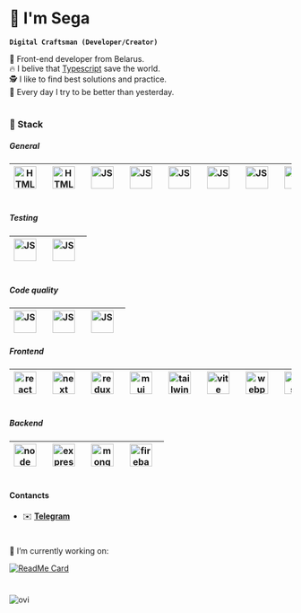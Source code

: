 # 🕺 I'm Sega

**`Digital Craftsman (Developer/Creator)`**

🏢 Front-end developer from Belarus.  <br/>
🔥 I belive that <a href="https://www.typescriptlang.org/">Typescript</a> save the world. <br/>
🕵️ I like to find best solutions and practice. <br/>
💪 Every day I try to be better than yesterday. <br/>

#
### 🧰 Stack
##### General
| <img align="left" alt="HTML" width="40px" style="padding-right:10px" src="https://cdn.jsdelivr.net/gh/devicons/devicon/icons/css3/css3-original.svg"/> 	| <img align="left" alt="HTML" width="40px" style="padding-right:10px" src="https://cdn.jsdelivr.net/gh/devicons/devicon/icons/html5/html5-original.svg"/> 	| <img align="left" alt="JS" width="40px" style="padding-right:10px" src="https://cdn.jsdelivr.net/gh/devicons/devicon/icons/javascript/javascript-original.svg"/> 	| <img align="left" alt="JS" width="40px" style="padding-right:10px" src="https://cdn.jsdelivr.net/gh/devicons/devicon/icons/typescript/typescript-original.svg" /> 	| <img align="left" alt="JS" width="40px" style="padding-right:10px" src="https://cdn.jsdelivr.net/gh/devicons/devicon/icons/figma/figma-original.svg" /> 	| <img align="left" alt="JS" width="40px" style="padding-right:10px" src="https://cdn.jsdelivr.net/gh/devicons/devicon/icons/git/git-original.svg" /> 	| <img align="left" alt="JS" width="40px" style="padding-right:10px" src="https://cdn.jsdelivr.net/gh/devicons/devicon/icons/yarn/yarn-original.svg" /> 	| <img align="left" alt="JS" width="40px" style="padding-right:10px" src="https://cdn.jsdelivr.net/gh/devicons/devicon/icons/npm/npm-original-wordmark.svg" /> 	| <img align="left" alt="JS" width="40px" style="padding-right:10px" src="https://cdn.jsdelivr.net/gh/devicons/devicon/icons/docker/docker-original.svg" /> 	|
|--------------------------------------------------------------------------------------------------------------------------------------------------------	|----------------------------------------------------------------------------------------------------------------------------------------------------------	|------------------------------------------------------------------------------------------------------------------------------------------------------------------	|-------------------------------------------------------------------------------------------------------------------------------------------------------------------	|---------------------------------------------------------------------------------------------------------------------------------------------------------	|-----------------------------------------------------------------------------------------------------------------------------------------------------	|-------------------------------------------------------------------------------------------------------------------------------------------------------	|--------------------------------------------------------------------------------------------------------------------------------------------------------------	|-----------------------------------------------------------------------------------------------------------------------------------------------------------	|
#
##### Testing
| <img align="left" alt="JS" width="40px" style="padding-right:10px"  src="https://cdn.jsdelivr.net/gh/devicons/devicon/icons/jest/jest-plain.svg" /> 	| <img align="left" alt="JS" width="40px" style="padding-right:10px"  src="https://testing-library.com/img/logo-large.png" /> 	|
|-----------------------------------------------------------------------------------------------------------------------------------------------------	|-----------------------------------------------------------------------------------------------------------------------------	|
#

##### Code quality
| <img align="left" alt="JS" width="40px" style="padding-right:10px"  src="https://cdn.jsdelivr.net/gh/devicons/devicon/icons/eslint/eslint-original.svg" /> 	| <img align="left" alt="JS" width="40px" style="padding-right:10px"  src="https://prettier.io/icon.png" /> 	| <img align="left" alt="JS" width="40px" style="padding-right:10px"  src="https://camo.githubusercontent.com/4a3da09bf223f361fdecc4cbf505b3a4ca9ff0b3029b7d52657b4fea51d6fb5a/68747470733a2f2f6272616e646570732e636f6d2f6c6f676f2d646f776e6c6f61642f532f5374796c656c696e742d6c6f676f2d766563746f722d30312e737667" /> 	|
|------------------------------------------------------------------------------------------------------------------------------------------------------------	|-----------------------------------------------------------------------------------------------------------	|---------------------------------------------------------------------------------------------------------------------------------------------------------------------------------------------------------------------------------------------------------------------------------------------------------------------	|
##### Frontend
| <img align="left" alt="react" width="40px" style="padding-right:10px"  src="https://cdn.jsdelivr.net/gh/devicons/devicon/icons/react/react-original.svg" /> 	|  <img align="left" alt="next" width="40px" style="padding-right:10px"  src="https://cdn.jsdelivr.net/gh/devicons/devicon/icons/nextjs/nextjs-line.svg" /> |  <img align="left" alt="redux" width="40px" style="padding-right:10px"  src="https://cdn.jsdelivr.net/gh/devicons/devicon/icons/redux/redux-original.svg" /> 	| <img align="left" alt="mui" width="40px" style="padding-right:10px"  src="https://cdn.jsdelivr.net/gh/devicons/devicon/icons/materialui/materialui-original.svg" /> 	| <img align="left" alt="tailwind" width="40px" style="padding-right:10px"  src="https://cdn.jsdelivr.net/gh/devicons/devicon/icons/tailwindcss/tailwindcss-plain.svg" /> 	| <img align="left" alt="vite" width="40px" style="padding-right:10px"  src="https://vitejs.dev/logo.svg" /> 	| <img align="left" alt="webpack" width="40px" style="padding-right:10px"  src="https://cdn.jsdelivr.net/gh/devicons/devicon/icons/webpack/webpack-original.svg" /> 	| <img align="left" alt="sass" width="40px" style="padding-right:10px"  src="https://cdn.jsdelivr.net/gh/devicons/devicon/icons/sass/sass-original.svg" /> 	|
|-------------------------------------------------------------------------------------------------------------------------------------------------------------	|-------------------------------------------------------------------------------------------------------------------------------------------------------------	|---------------------------------------------------------------------------------------------------------------------------------------------------------------------	|-------------------------------------------------------------------------------------------------------------------------------------------------------------------------	|------------------------------------------------------------------------------------------------------------	|-------------------------------------------------------------------------------------------------------------------------------------------------------------------	|----------------------------------------------------------------------------------------------------------------------------------------------------------	|----------------------------------------------------------------------------------------------------------------------------------------------------------	|
#

##### Backend
| <img align="left" alt="node" width="40px" style="padding-right:10px"  src="https://cdn.jsdelivr.net/gh/devicons/devicon/icons/nodejs/nodejs-original.svg" /> 	| <img align="left" alt="express" width="40px" style="padding-right:10px"  src="https://cdn.jsdelivr.net/gh/devicons/devicon/icons/express/express-original.svg" /> 	| <img align="left" alt="mongo" width="40px" style="padding-right:10px"  src="https://cdn.jsdelivr.net/gh/devicons/devicon/icons/mongodb/mongodb-original.svg" /> 	| <img align="left" alt="firebase" width="40px" style="padding-right:10px"  src="https://cdn.jsdelivr.net/gh/devicons/devicon/icons/firebase/firebase-plain.svg" /> 	|
|--------------------------------------------------------------------------------------------------------------------------------------------------------------	|-------------------------------------------------------------------------------------------------------------------------------------------------------------------	|-----------------------------------------------------------------------------------------------------------------------------------------------------------------	|-------------------------------------------------------------------------------------------------------------------------------------------------------------------	|
#

#### Contancts

* ✉️ <a href="https://t.me/segabelka" ><b>Telegram</b></a>

#

🔧 I’m currently working on:

[![ReadMe Card](https://github-readme-stats.vercel.app/api/pin/?username=Segacnd&repo=MoneyMinder)](https://github.com/Segacnd/perfect-todo) 

#

<img src="https://github-readme-stats.vercel.app/api/top-langs?username=Segacnd&show_icons=true&locale=en&layout=compact&theme=chartreuse-dark" alt="ovi" /> 
